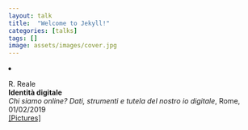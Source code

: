 ```yaml
---
layout: talk
title:  "Welcome to Jekyll!"
categories: [talks]
tags: []
image: assets/images/cover.jpg
---
```



<li><p>R. Reale<br>
<b>Identità digitale</b><br>
<i>Chi siamo online? Dati, strumenti e tutela del nostro io digitale</i>, Rome, 01/02/2019<br>
<a href="https://photos.app.goo.gl/Rht3vmezGwPLWVDZ6" target="_blank">[Pictures]</a>
</p>
</li>
</ul>
